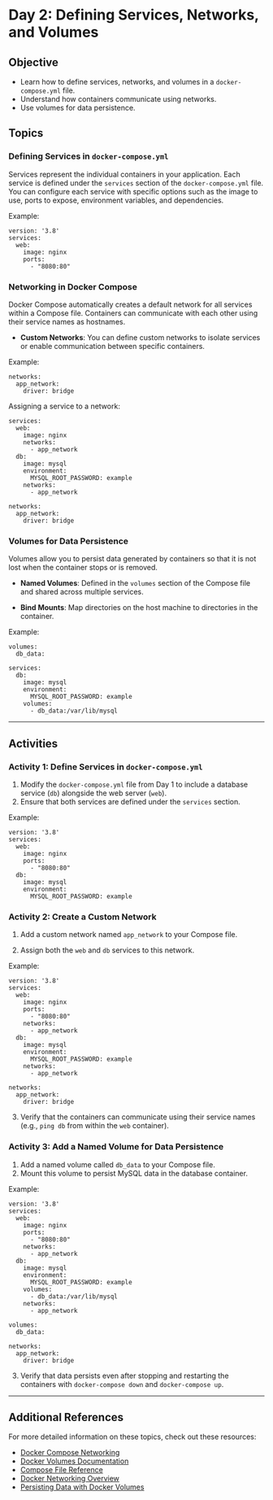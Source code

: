 
# Day 2: Defining Services, Networks, and Volumes

## Objective

- Learn how to define services, networks, and volumes in a `docker-compose.yml` file.
- Understand how containers communicate using networks.
- Use volumes for data persistence.

## Topics

### Defining Services in `docker-compose.yml`

Services represent the individual containers in your application. Each service is defined under the `services` section of the `docker-compose.yml` file. You can configure each service with specific options such as the image to use, ports to expose, environment variables, and dependencies.

Example:

```
version: '3.8'
services:
  web:
    image: nginx
    ports:
      - "8080:80"
```

### Networking in Docker Compose

Docker Compose automatically creates a default network for all services within a Compose file. Containers can communicate with each other using their service names as hostnames.

- **Custom Networks**: You can define custom networks to isolate services or enable communication between specific containers.

Example:

```
networks:
  app_network:
    driver: bridge
```

Assigning a service to a network:

```
services:
  web:
    image: nginx
    networks:
      - app_network
  db:
    image: mysql
    environment:
      MYSQL_ROOT_PASSWORD: example
    networks:
      - app_network

networks:
  app_network:
    driver: bridge
```

### Volumes for Data Persistence

Volumes allow you to persist data generated by containers so that it is not lost when the container stops or is removed.

- **Named Volumes**: Defined in the `volumes` section of the Compose file and shared across multiple services.

- **Bind Mounts**: Map directories on the host machine to directories in the container.

Example:

```
volumes:
  db_data:

services:
  db:
    image: mysql
    environment:
      MYSQL_ROOT_PASSWORD: example
    volumes:
      - db_data:/var/lib/mysql
```

---

## Activities

### Activity 1: Define Services in `docker-compose.yml`

1. Modify the `docker-compose.yml` file from Day 1 to include a database service (`db`) alongside the web server (`web`).
2. Ensure that both services are defined under the `services` section.

Example:

```
version: '3.8'
services:
  web:
    image: nginx
    ports:
      - "8080:80"
  db:
    image: mysql
    environment:
      MYSQL_ROOT_PASSWORD: example
```

### Activity 2: Create a Custom Network

1. Add a custom network named `app_network` to your Compose file.

2. Assign both the `web` and `db` services to this network.

Example:

```
version: '3.8'
services:
  web:
    image: nginx
    ports:
      - "8080:80"
    networks:
      - app_network
  db:
    image: mysql
    environment:
      MYSQL_ROOT_PASSWORD: example
    networks:
      - app_network

networks:
  app_network:
    driver: bridge
```

3. Verify that the containers can communicate using their service names (e.g., `ping db` from within the `web` container).

### Activity 3: Add a Named Volume for Data Persistence

1. Add a named volume called `db_data` to your Compose file.
2. Mount this volume to persist MySQL data in the database container.

Example:

```
version: '3.8'
services:
  web:
    image: nginx
    ports:
      - "8080:80"
    networks:
      - app_network
  db:
    image: mysql
    environment:
      MYSQL_ROOT_PASSWORD: example
    volumes:
      - db_data:/var/lib/mysql
    networks:
      - app_network

volumes:
  db_data:

networks:
  app_network:
    driver: bridge
```

3. Verify that data persists even after stopping and restarting the containers with `docker-compose down` and `docker-compose up`.

---

## Additional References

For more detailed information on these topics, check out these resources:

- [Docker Compose Networking](https://docs.docker.com/compose/networking/)
- [Docker Volumes Documentation](https://docs.docker.com/storage/volumes/)
- [Compose File Reference](https://docs.docker.com/compose/compose-file/)
- [Docker Networking Overview](https://docs.docker.com/network/)
- [Persisting Data with Docker Volumes](https://docs.docker.com/storage/)
